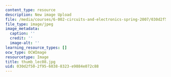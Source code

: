 ```yaml
---
content_type: resource
description: New image Upload
file: /media/courses/6-002-circuits-and-electronics-spring-2007/030d2f502f9560388323e9884e072c88_thumb_lec08.jpg
file_type: image/jpeg
image_metadata:
  caption: ''
  credit: ''
  image-alt: ''
learning_resource_types: []
ocw_type: OCWImage
resourcetype: Image
title: thumb_lec08.jpg
uid: 030d2f50-2f95-6038-8323-e9884e072c88
---
```

